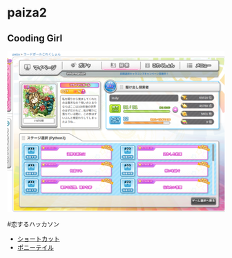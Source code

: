 # paiza2

## Cooding Girl

![Coding Girl](./image/codinggirl.png)

#恋するハッカソン
- [ショートカット](./paiza2/shortcat.py)
- [ポニーテイル](./paiza2/longhear.py)

